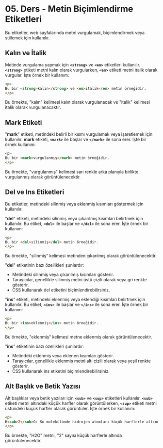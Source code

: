 # 05. Ders - Metin Biçimlendirme Etiketleri

Bu etiketler, web sayfalarında metni vurgulamak, biçimlendirmek veya stillemek için kullanılır.

## Kalın ve İtalik

Metinde vurgulama yapmak için **`<strong>`** ve **`<em>`** etiketleri kullanılır. **`<strong>`** etiketi metni kalın olarak vurgularken, **`<em>`** etiketi metni italik olarak vurgular. İşte örnek bir kullanım:

~~~ HTML
<p>
Bu bir <strong>kalın</strong> ve <em>italik</em> metin örneğidir.
</p>
~~~

Bu örnekte, "kalın" kelimesi kalın olarak vurgulanacak ve "italik" kelimesi italik olarak vurgulanacaktır.

## Mark Etiketi

"**mark**" etiketi, metindeki belirli bir kısmı vurgulamak veya işaretlemek için kullanılır. **mark** etiketi, **`<mark>`** ile başlar ve **`</mark>`** ile sona erer. İşte bir örnek kullanım:

~~~ HTML
<p>
Bu bir <mark>vurgulanmış</mark> metin örneğidir.
</p>
~~~

Bu örnekte, "vurgulanmış" kelimesi sarı renkle arka planıyla birlikte vurgulanmış olarak görüntülenecektir.

## Del ve Ins Etiketleri

Bu etiketler, metindeki silinmiş veya eklenmiş kısımları göstermek için kullanılır. 

"**del**" etiketi, metindeki silinmiş veya çıkarılmış kısımları belirtmek için kullanılır. Bu etiket, **`<del>`** ile başlar ve **`</del>`** ile sona erer. İşte örnek bir kullanım:

~~~ HTML
<p>
Bu bir <del>silinmiş</del> metin örneğidir.
</p>
~~~

Bu örnekte, "silinmiş" kelimesi metinden çıkarılmış olarak görüntülenecektir.

"**del**" etiketinin bazı özellikleri şunlardır:

* Metindeki silinmiş veya çıkarılmış kısımları gösterir.
* Tarayıcılar, genellikle silinmiş metni üstü çizili olarak veya gri renkte gösterir.
* CSS kullanarak del etiketini biçimlendirebilirsiniz.

"**ins**" etiketi, metindeki eklenmiş veya eklendiği kısımları belirtmek için kullanılır. Bu etiket, **`<ins>`** ile başlar ve **`</ins>`** ile sona erer. İşte örnek bir kullanım:

~~~ HTML
<p>
Bu bir <ins>eklenmiş</ins> metin örneğidir.
</p>
~~~

Bu örnekte, "eklenmiş" kelimesi metne eklenmiş olarak görüntülenecektir.

"**ins**" etiketinin bazı özellikleri şunlardır:

* Metindeki eklenmiş veya eklenen kısımları gösterir.
* Tarayıcılar, genellikle eklenmiş metni altı çizili olarak veya yeşil renkte gösterir.
* CSS kullanarak ins etiketini biçimlendirebilirsiniz.

## Alt Başlık ve Betik Yazısı

Alt başlıklar veya betik yazıları için **`<sub>`** ve **`<sup>`** etiketleri kullanılır. **`<sub>`** etiketi metni altındaki küçük harfler olarak görüntülerken, **`<sup>`** etiketi metni üstündeki küçük harfler olarak görüntüler. İşte örnek bir kullanım:

~~~ HTML
<p>
H<sub>2</sub>O: Su molekülünde hidrojen atomları küçük harflerle altında görüntülenir.
</p>
~~~

Bu örnekte, "H2O" metni, "2" sayısı küçük harflerle altında görüntülenecektir.